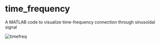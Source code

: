 # time_frequency
 A MATLAB code to visualize time-frequency connection through sinusoidal signal 
 
 
![timefreq](https://user-images.githubusercontent.com/55883119/210502171-3d4c1e39-e041-4655-94d3-241c20fdd257.gif)
